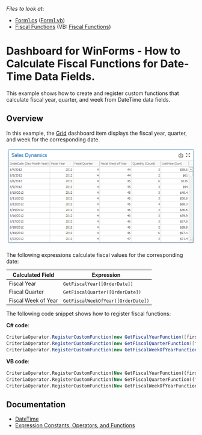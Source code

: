 <!-- default file list -->
*Files to look at*:

* [Form1.cs](./CS/Dashboard_FiscalFunctions/Form1.cs) ([Form1.vb](./VB/Dashboard_FiscalFunctions/Form1.vb))
* [Fiscal Functions](./CS/Dashboard_FiscalFunctions/Fiscal%20Functions) (VB: [Fiscal Functions](./VB/Dashboard_FiscalFunctions/Fiscal%20Functions))
<!-- default file list end -->
# Dashboard for WinForms - How to Calculate Fiscal Functions for Date-Time Data Fields.

This example shows how to create and register custom functions that calculate fiscal year, quarter, and week from DateTime data fields.

## Overview

In this example, the [Grid](https://docs.devexpress.com/Dashboard/15150/winforms-dashboard/winforms-designer/create-dashboards-in-the-winforms-designer/dashboard-item-settings/grid) dashboard item displays the fiscal year, quarter, and week for the corresponding date. 

![SalesDynamics](images/salesDynamisc.png)

The following expressions calculate fiscal values for the corresponding date:

| Calculated Field | Expression |
| --- | --- |
| Fiscal Year | ``` GetFiscalYear([OrderDate]) ``` |
| Fiscal Quarter | ``` GetFiscalQuarter([OrderDate]) ``` |
| Fiscal Week of Year | ``` GetFiscalWeekOfYear([OrderDate]) ``` |

The following code snippet shows how to register fiscal functions: 

**C# code**:
```csharp
CriteriaOperator.RegisterCustomFunction(new GetFiscalYearFunction([first day of year], [first month of year]));
CriteriaOperator.RegisterCustomFunction(new GetFiscalQuarterFunction([first day of year], [first month of year]));
CriteriaOperator.RegisterCustomFunction(new GetFiscalWeekOfYearFunction([first day of year], [first month of year], [CalendarWeekRule showing how to define the first week], [The first day of week]));
```
**VB code**: 
```vb
CriteriaOperator.RegisterCustomFunction(New GetFiscalYearFunction((first day [of] year), (first month [of] year)))
CriteriaOperator.RegisterCustomFunction(New GetFiscalQuarterFunction((first day [of] year), (first month [of] year)))
CriteriaOperator.RegisterCustomFunction(New GetFiscalWeekOfYearFunction((first day [of] year), (first month [of] year), (CalendarWeekRule showing how [to] define the first week), (The first day [of] week)))

```
 
## Documentation
- [DateTime](https://docs.microsoft.com/ru-ru/dotnet/api/system.datetime?view=net-5.0)
- [Expression Constants, Operators, and Functions](https://docs.devexpress.com/Dashboard/400122/common-features/advanced-analytics/expression-constants-operators-and-functions)
